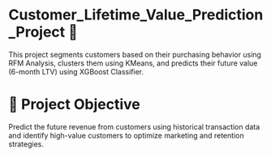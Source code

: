 # Customer_Lifetime_Value_Prediction_Project 🛒
This project segments customers based on their purchasing behavior using RFM Analysis, clusters them using KMeans, and predicts their future value (6-month LTV) using XGBoost Classifier.

# 📌 Project Objective
Predict the future revenue from customers using historical transaction data and identify high-value customers to optimize marketing and retention strategies.
